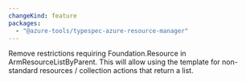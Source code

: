 ```yaml
---
changeKind: feature
packages:
  - "@azure-tools/typespec-azure-resource-manager"
---
```


Remove restrictions requiring Foundation.Resource in ArmResourceListByParent. This will allow using the template for non-standard resources / collection actions that return a list.
